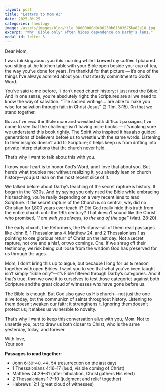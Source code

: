 ```yaml
---
layout: post
title: "Letters to Mom #3"
date: 2025-09-25
categories: theology
image: /assets/images/blog/file_00000000d9e86230b61303675ba82a18.jpg
excerpt: "Why 'Bible only' often hides dependence on Darby’s lens."
modal_id: letter-3-
---
```

Dear Mom,

I was thinking about you this morning while I brewed my coffee. I pictured you sitting at the kitchen table with your Bible open beside your cup of tea, the way you’ve done for years. I’m thankful for that picture — it’s one of the things I’ve always admired about you: that steady commitment to God’s Word.

You’ve said to me before, “I don’t need church history; I just need the Bible.” And in one sense, you’re absolutely right: the Scriptures are all we need to know the way of salvation. “The sacred writings… are able to make you wise for salvation through faith in Christ Jesus” (2 Tim. 3:15). On that we stand together.

But as I’ve read the Bible more and wrestled with difficult passages, I’ve come to see that the challenge isn’t having more books — it’s making sure we understand this book rightly. The Spirit who inspired it has also guided generations of believers before us to wrestle with the same words. Listening to their insights doesn’t add to Scripture; it helps keep us from drifting into private interpretations that the church never held.

That’s why I want to talk about this with you.

I know your heart is to honor God’s Word, and I love that about you. But here’s what troubles me: without realizing it, you already lean on church history—you just lean on the most recent slice of it.

We talked before about Darby’s teaching of the secret rapture is history. It began in the 1830s. And by saying you only need the Bible while embracing his teaching, you’re really depending on a very recent lens to read Scripture. If the secret rapture of the Church is so central, why did no Christian for 1,800 years ever teach it? Did God really hide this truth from the entire church until the 19th century? That doesn’t sound like the Christ who promised, *“I am with you always, to the end of the age”* (Matt. 28:20).

The early church, the Reformers, the Puritans—all of them read passages like John 6, 1 Thessalonians 4, Matthew 24, and 2 Thessalonians 1 as pointing to one glorious return of Christ on the last day. Not a secret rapture, not one and a hlaf, or two comings. One. If we shrug off their testimony, we risk being cut loose from the wisdom God has preserved for us through the ages.

Mom, I don’t bring this up to argue, but because I long for us to reason together with open Bibles. I want you to see that what you’ve been taught isn’t simply “Bible only”—it’s Bible filtered through Darby’s categories. And if that’s true, then we owe it to ourselves to test those categories against both Scripture and the great cloud of witnesses who have gone before us.

The Bible is enough. But God also gave us His church—not just the one alive today, but the communion of saints throughout history. Listening to them doesn’t weaken our faith; it strengthens it. Ignoring them doesn’t protect us; it makes us vulnerable to novelty.

That’s why I want to keep this conversation alive with you, Mom. Not to unsettle you, but to draw us both closer to Christ, who is the same yesterday, today, and forever.

With love,  
Your son

**Passages to read together:**  
- John 6:39–40, 44, 54 (resurrection on the last day)  
- 1 Thessalonians 4:16–17 (loud, visible coming of Christ)  
- Matthew 24:29–31 (after tribulation, Christ gathers His elect)  
- 2 Thessalonians 1:7–10 (judgment and relief together)  
- Hebrews 12:1 (great cloud of witnesses)

